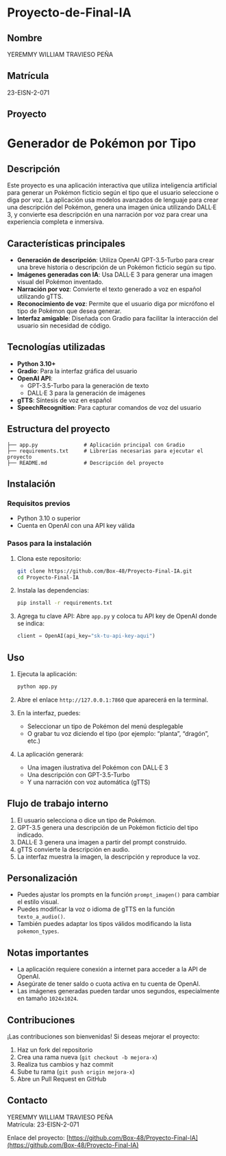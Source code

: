 # Proyecto-de-Final-IA

## Nombre

YEREMMY WILLIAM TRAVIESO PEÑA

## Matrícula

23-EISN-2-071

## Proyecto

# Generador de Pokémon por Tipo

## Descripción

Este proyecto es una aplicación interactiva que utiliza inteligencia artificial para generar un Pokémon ficticio según el tipo que el usuario seleccione o diga por voz. La aplicación usa modelos avanzados de lenguaje para crear una descripción del Pokémon, genera una imagen única utilizando DALL·E 3, y convierte esa descripción en una narración por voz para crear una experiencia completa e inmersiva.

## Características principales

- **Generación de descripción**: Utiliza OpenAI GPT-3.5-Turbo para crear una breve historia o descripción de un Pokémon ficticio según su tipo.
- **Imágenes generadas con IA**: Usa DALL·E 3 para generar una imagen visual del Pokémon inventado.
- **Narración por voz**: Convierte el texto generado a voz en español utilizando gTTS.
- **Reconocimiento de voz**: Permite que el usuario diga por micrófono el tipo de Pokémon que desea generar.
- **Interfaz amigable**: Diseñada con Gradio para facilitar la interacción del usuario sin necesidad de código.

## Tecnologías utilizadas

- **Python 3.10+**
- **Gradio**: Para la interfaz gráfica del usuario
- **OpenAI API**:
  - GPT-3.5-Turbo para la generación de texto
  - DALL·E 3 para la generación de imágenes
- **gTTS**: Síntesis de voz en español
- **SpeechRecognition**: Para capturar comandos de voz del usuario

## Estructura del proyecto

```
├── app.py               # Aplicación principal con Gradio
├── requirements.txt     # Librerías necesarias para ejecutar el proyecto
├── README.md            # Descripción del proyecto
```

## Instalación

### Requisitos previos

- Python 3.10 o superior
- Cuenta en OpenAI con una API key válida

### Pasos para la instalación

1. Clona este repositorio:
   ```bash
   git clone https://github.com/Box-48/Proyecto-Final-IA.git
   cd Proyecto-Final-IA
   ```

2. Instala las dependencias:
   ```bash
   pip install -r requirements.txt
   ```

3. Agrega tu clave API:
   Abre `app.py` y coloca tu API key de OpenAI donde se indica:
   ```python
   client = OpenAI(api_key="sk-tu-api-key-aqui")
   ```

## Uso

1. Ejecuta la aplicación:
   ```bash
   python app.py
   ```

2. Abre el enlace `http://127.0.0.1:7860` que aparecerá en la terminal.

3. En la interfaz, puedes:
   - Seleccionar un tipo de Pokémon del menú desplegable
   - O grabar tu voz diciendo el tipo (por ejemplo: “planta”, “dragón”, etc.)

4. La aplicación generará:
   - Una imagen ilustrativa del Pokémon con DALL·E 3
   - Una descripción con GPT-3.5-Turbo
   - Y una narración con voz automática (gTTS)

## Flujo de trabajo interno

1. El usuario selecciona o dice un tipo de Pokémon.
2. GPT-3.5 genera una descripción de un Pokémon ficticio del tipo indicado.
3. DALL·E 3 genera una imagen a partir del prompt construido.
4. gTTS convierte la descripción en audio.
5. La interfaz muestra la imagen, la descripción y reproduce la voz.

## Personalización

- Puedes ajustar los prompts en la función `prompt_imagen()` para cambiar el estilo visual.
- Puedes modificar la voz o idioma de gTTS en la función `texto_a_audio()`.
- También puedes adaptar los tipos válidos modificando la lista `pokemon_types`.

## Notas importantes

- La aplicación requiere conexión a internet para acceder a la API de OpenAI.
- Asegúrate de tener saldo o cuota activa en tu cuenta de OpenAI.
- Las imágenes generadas pueden tardar unos segundos, especialmente en tamaño `1024x1024`.

## Contribuciones

¡Las contribuciones son bienvenidas! Si deseas mejorar el proyecto:

1. Haz un fork del repositorio
2. Crea una rama nueva (`git checkout -b mejora-x`)
3. Realiza tus cambios y haz commit
4. Sube tu rama (`git push origin mejora-x`)
5. Abre un Pull Request en GitHub

## Contacto

YEREMMY WILLIAM TRAVIESO PEÑA  
Matrícula: 23-EISN-2-071

Enlace del proyecto: [https://github.com/Box-48/Proyecto-Final-IA](https://github.com/Box-48/Proyecto-Final-IA)
